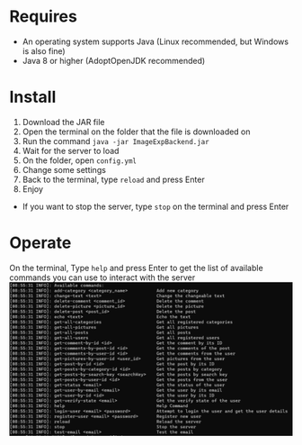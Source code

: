# Requires
* An operating system supports Java (Linux recommended, but Windows is also fine)
* Java 8 or higher (AdoptOpenJDK recommended)

# Install
1. Download the JAR file
2. Open the terminal on the folder that the file is downloaded on
3. Run the command `java -jar ImageExpBackend.jar`
4. Wait for the server to load
5. On the folder, open `config.yml`
6. Change some settings
7. Back to the terminal, type `reload` and press Enter
8. Enjoy

* If you want to stop the server, type `stop` on the terminal and press Enter

# Operate
On the terminal, Type `help` and press Enter to get the list of available commands you can use to interact with the server
![help](./picture/HelpCommand.PNG)
